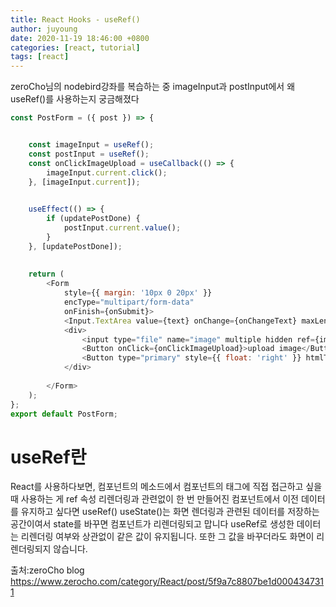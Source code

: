 ```yaml
---
title: React Hooks - useRef()
author: juyoung
date: 2020-11-19 18:46:00 +0800
categories: [react, tutorial]
tags: [react]
---
```


zeroCho님의 nodebird강좌를 복습하는 중   imageInput과 postInput에서 왜 useRef()를 사용하는지 궁금해졌다

```javascript
const PostForm = ({ post }) => {


    const imageInput = useRef();
    const postInput = useRef();
    const onClickImageUpload = useCallback(() => {
        imageInput.current.click();
    }, [imageInput.current]);

 
    useEffect(() => {
        if (updatePostDone) {
            postInput.current.value();
        }
    }, [updatePostDone]);
	
  
    return (
        <Form
            style={{ margin: '10px 0 20px' }}
            encType="multipart/form-data"
            onFinish={onSubmit}>
            <Input.TextArea value={text} onChange={onChangeText} maxLength={140} placeholder="어떤 일이 있었나요?" />
            <div>
                <input type="file" name="image" multiple hidden ref={imageInput} onChange={onChangeImages} />
                <Button onClick={onClickImageUpload}>upload image</Button>
                <Button type="primary" style={{ float: 'right' }} htmlType="submit">twit</Button>
            </div>
           
        </Form>
    );
};
export default PostForm;

```

# useRef란
React를 사용하다보면, 컴포넌트의 메소드에서 컴포넌트의 태그에 직접 접근하고 싶을 때 사용하는 게 ref 속성
리렌더링과 관련없이 한 번 만들어진 컴포넌트에서 이전 데이터를 유지하고 싶다면 useRef()
useState()는 화면 렌더링과 관련된 데이터를 저장하는 공간이여서 state를 바꾸면 컴포넌트가 리렌더링되고 맙니다
useRef로 생성한 데이터는 리렌더링 여부와 상관없이 같은 값이 유지됩니다. 
또한 그 값을 바꾸더라도 화면이 리렌더링되지 않습니다.  

출처:zeroCho blog <https://www.zerocho.com/category/React/post/5f9a7c8807be1d0004347311>